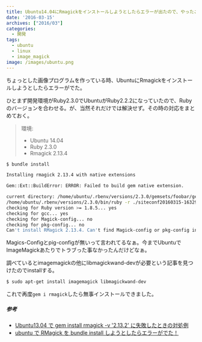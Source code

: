 ```yaml
---
title: Ubuntu14.04にRmagickをインストールしようとしたらエラーが出たので、やったことメモ
date: '2016-03-15'
archives: ["2016/03"]
categories:
  - 開発
tags:
  - ubuntu
  - linux
  - image_magick
image: /images/ubuntu.png
---
```

ちょっとした画像プログラムを作っている時、UbuntuにRmagickをインストールしようとしたらエラーがでた。

<!--more-->

ひとまず開発環境がRuby2.3.0でUbuntuがRuby2.2.2になっていたので、Rubyのバージョンを合わせる。が、当然それだけでは解決せず。その時の対応をまとめておく。

> 環境:
>
> * Ubuntu 14.04
> * Ruby 2.3.0
> * Rmagick 2.13.4

```sh
$ bundle install

Installing rmagick 2.13.4 with native extensions

Gem::Ext::BuildError: ERROR: Failed to build gem native extension.

current directory: /home/ubuntu/.rbenv/versions/2.3.0/gemsets/foobar/gems/rmagick-2.13.4/ext/RMagick
/home/ubuntu/.rbenv/versions/2.3.0/bin/ruby -r ./siteconf20160315-16329-wux989.rb extconf.rb
checking for Ruby version >= 1.8.5... yes
checking for gcc... yes
checking for Magick-config... no
checking for pkg-config... no
Can't install RMagick 2.13.4. Can't find Magick-config or pkg-config in ...
```

Magics-Configとpig-configが無いって言われてるなぁ。今までUbuntuでImageMagickあたりでトラブった事なかったんだけどなぁ。

調べているとimagemagickの他にlibmagickwand-devが必要という記事を見つけたのでinstallする。

```sh
$ sudo apt-get install imagemagick libmagickwand-dev
```

これで再度`gem i rmagick`したら無事インストールできました。

##### 参考

* [Ubuntu13.04 で gem install rmagick -v '2.13.2' に失敗したときの対処例](https://d.hatena.ne.jp/kitokitoki/20130714/p3)
* [ubuntu で RMagick を bundle install しようとしたらエラーがでた！](https://qiita.com/16bitidol/items/af58dc910693c665d585)
